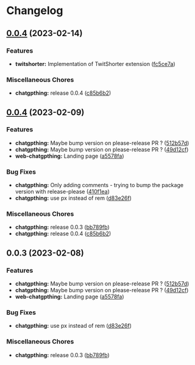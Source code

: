 # Changelog

## [0.0.4](https://github.com/kant01ne/browser-extensions/compare/twitshorter-v0.0.1...twitshorter-v0.0.4) (2023-02-14)


### Features

* **twitshorter:** Implementation of TwitShorter extension ([fc5ce7a](https://github.com/kant01ne/browser-extensions/commit/fc5ce7a45fbff79ca31770c4cc1088c5efe5143b))


### Miscellaneous Chores

* **chatgpthing:** release 0.0.4 ([c85b6b2](https://github.com/kant01ne/browser-extensions/commit/c85b6b2c474cc8c45abed80ee50fc3045f956dcd))

## [0.0.4](https://github.com/kant01ne/browser-extensions/compare/chatgpthing-v0.0.3...chatgpthing-v0.0.4) (2023-02-09)


### Features

* **chatgpthing:** Maybe bump version on please-release PR ? ([512b57d](https://github.com/kant01ne/browser-extensions/commit/512b57dd150be4b3b7ff61f026eb07f6798b319a))
* **chatgpthing:** Maybe bump version on please-release PR ? ([49d12cf](https://github.com/kant01ne/browser-extensions/commit/49d12cff6592749f97492779b55bf9c50042da50))
* **web-chatgpthing:** Landing page ([a5578fa](https://github.com/kant01ne/browser-extensions/commit/a5578fa3853454770ec7501e5599b01e2f1e4c48))


### Bug Fixes

* **chatgpthing:** Only adding comments - trying to bump the package version with release-please ([410f1ea](https://github.com/kant01ne/browser-extensions/commit/410f1ea7112b029eef3c768cc0848724d09a4d41))
* **chatgpthing:** use px instead of rem ([d83e26f](https://github.com/kant01ne/browser-extensions/commit/d83e26f26303eb23bb4c87d07fe1730858160bf0))


### Miscellaneous Chores

* **chatgpthing:** release 0.0.3 ([bb789fb](https://github.com/kant01ne/browser-extensions/commit/bb789fbe89516bc862fd91830066752dc000e8eb))
* **chatgpthing:** release 0.0.4 ([c85b6b2](https://github.com/kant01ne/browser-extensions/commit/c85b6b2c474cc8c45abed80ee50fc3045f956dcd))

## 0.0.3 (2023-02-08)


### Features

* **chatgpthing:** Maybe bump version on please-release PR ? ([512b57d](https://github.com/kant01ne/browser-extensions/commit/512b57dd150be4b3b7ff61f026eb07f6798b319a))
* **chatgpthing:** Maybe bump version on please-release PR ? ([49d12cf](https://github.com/kant01ne/browser-extensions/commit/49d12cff6592749f97492779b55bf9c50042da50))
* **web-chatgpthing:** Landing page ([a5578fa](https://github.com/kant01ne/browser-extensions/commit/a5578fa3853454770ec7501e5599b01e2f1e4c48))


### Bug Fixes

* **chatgpthing:** use px instead of rem ([d83e26f](https://github.com/kant01ne/browser-extensions/commit/d83e26f26303eb23bb4c87d07fe1730858160bf0))


### Miscellaneous Chores

* **chatgpthing:** release 0.0.3 ([bb789fb](https://github.com/kant01ne/browser-extensions/commit/bb789fbe89516bc862fd91830066752dc000e8eb))

